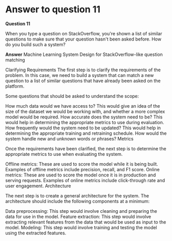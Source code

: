 # Answer to question 11

**Question 11**

When you type a question on StackOverflow, you're shown a list of similar questions to make sure that your question hasn't been asked before. How do you build such a system?

**Answer**
Machine Learning System Design for StackOverflow-like question matching

Clarifying Requirements
The first step is to clarify the requirements of the problem. In this case, we need to build a system that can match a new question to a list of similar questions that have already been asked on the platform.

Some questions that should be asked to understand the scope:

How much data would we have access to? This would give an idea of the size of the dataset we would be working with, and whether a more complex model would be required.
How accurate does the system need to be? This would help in determining the appropriate metrics to use during evaluation.
How frequently would the system need to be updated? This would help in determining the appropriate training and retraining schedule.
How would the system handle new and unknown words or phrases?
Metrics

Once the requirements have been clarified, the next step is to determine the appropriate metrics to use when evaluating the system.

Offline metrics: These are used to score the model while it is being built. Examples of offline metrics include precision, recall, and F1 score.
Online metrics: These are used to score the model once it is in production and serving requests. Examples of online metrics include click-through rate and user engagement.
Architecture

The next step is to create a general architecture for the system. The architecture should include the following components at a minimum:

Data preprocessing: This step would involve cleaning and preparing the data for use in the model.
Feature extraction: This step would involve extracting relevant features from the data that would be used as input to the model.
Modeling: This step would involve training and testing the model using the extracted features.


